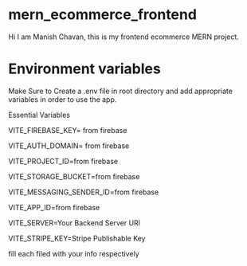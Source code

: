 # mern_ecommerce_frontend
Hi I am Manish Chavan, this is my frontend ecommerce MERN project.

# Environment variables

Make Sure to Create a .env file in root directory and add appropriate variables in order to use the app.

Essential Variables

VITE_FIREBASE_KEY= from firebase

VITE_AUTH_DOMAIN= from firebase

VITE_PROJECT_ID=from firebase

VITE_STORAGE_BUCKET=from firebase

VITE_MESSAGING_SENDER_ID=from firebase

VITE_APP_ID=from firebase

VITE_SERVER=Your Backend Server URl

VITE_STRIPE_KEY=Stripe Publishable Key

fill each filed with your info respectively
